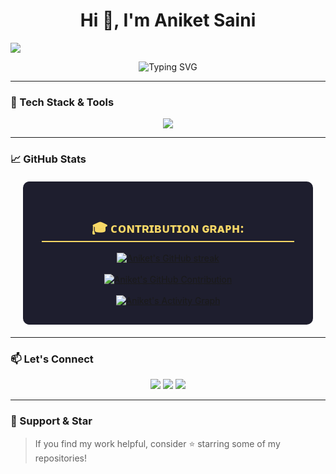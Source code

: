 <h1 align="center">Hi 👋, I'm Aniket Saini</h1>

![](https://komarev.com/ghpvc/?username=AniketSainiOp)

<p align="center">
  <img src="https://readme-typing-svg.demolab.com?font=Fira+Code&pause=1000&center=true&vCenter=true&width=435&lines=Crafting+Sleek+Frontend+Experiences;Code.+Innovate.+Repeat.;Turning+Ideas+Into+Reality" alt="Typing SVG" />
</p>

---


### 🚀 Tech Stack & Tools

<p align="center">
  <img src="https://skillicons.dev/icons?i=html,css,js,java,py,github,ae,blender,kali,c,cpp,json&perline=9" />
</p>

---

### 📈 GitHub Stats

<div style="background-color: #1E1E2E; border-radius: 10px; padding: 30px; color: #F8D866; margin: 20px;">
    <h2 style="text-align: center; border-bottom: 2px solid #F8D866;">🎓 ᴄᴏɴᴛʀɪʙᴜᴛɪᴏɴ ɢʀᴀᴘʜ:</h2>
    <div align="center">
        <a href="https://github.com/AniketSainiOp">
            <img src="https://github-readme-streak-stats.herokuapp.com/?user=AniketSainiOp&theme=radical&border=7F3FBF&background=0D1117" alt="Aniket's GitHub streak" />
        </a>
        <br><br>
        <a href="https://github.com/AniketSainiOp">
            <img src="https://github-profile-summary-cards.vercel.app/api/cards/profile-details?username=AniketSainiOp&theme=radical" alt="Aniket's GitHub Contribution" />
        </a>
        <br><br>
        <a href="https://github.com/AniketSainiOp">
            <img alt="Aniket's Activity Graph" src="https://github-readme-activity-graph.vercel.app/graph?username=AniketSainiOp&bg_color=1F222E&color=F8D866&line=F85D7F&point=FFFFFF&hide_border=true">
        </a>
    </div>
</div>

---


### 📫 Let's Connect

<p align="center">
  <a href="https://www.linkedin.com/in/aniket-saini-04705332b/"><img src="https://img.shields.io/badge/LinkedIn-0077B5?style=for-the-badge&logo=linkedin&logoColor=white"/></a>
  <a href="mailto:aniketxdop@gmail.com"><img src="https://img.shields.io/badge/Email-D14836?style=for-the-badge&logo=gmail&logoColor=white"/></a>
  <a href="https://instagram.com/aniket_aep"><img src="https://img.shields.io/badge/Instagram-%23E4405F.svg?style=for-the-badge&logo=Instagram&logoColor=white"/></a>
</p>

---


### 🌟 Support & Star

> If you find my work helpful, consider ⭐️ starring some of my repositories!

